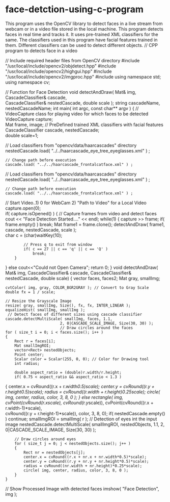 # face-detction-using-c-program
This program uses the OpenCV library to detect faces in a live stream from webcam or in a video file stored in the local machine. This program detects faces in real time and tracks it. It uses pre-trained XML classifiers for the same. The classifiers used in this program have facial features trained in them. Different classifiers can be used to detect different objects.
// CPP program to detects face in a video 
  
// Include required header files from OpenCV directory 
#include "/usr/local/include/opencv2/objdetect.hpp" 
#include "/usr/local/include/opencv2/highgui.hpp" 
#include "/usr/local/include/opencv2/imgproc.hpp" 
#include <iostream> 
using namespace std; 
using namespace cv; 
  
// Function for Face Detection 
void detectAndDraw( Mat& img, CascadeClassifier& cascade,  
                CascadeClassifier& nestedCascade, double scale ); 
string cascadeName, nestedCascadeName;
int main( int argc, const char** argv ) 
{ 
    // VideoCapture class for playing video for which faces to be detected 
    VideoCapture capture;  
    Mat frame, image; 
 // PreDefined trained XML classifiers with facial features 
    CascadeClassifier cascade, nestedCascade;  
    double scale=1; 
  
// Load classifiers from "opencv/data/haarcascades" directory  
    nestedCascade.load( "../../haarcascade_eye_tree_eyeglasses.xml" ) ; 
  
    // Change path before execution  
    cascade.load( "../../haarcascade_frontalcatface.xml" ) ;  
// Load classifiers from "opencv/data/haarcascades" directory  
    nestedCascade.load( "../../haarcascade_eye_tree_eyeglasses.xml" ) ; 
  
    // Change path before execution  
    cascade.load( "../../haarcascade_frontalcatface.xml" ) ;  
// Start Video..1) 0 for WebCam 2) "Path to Video" for a Local Video 
    capture.open(0);  
    if( capture.isOpened() ) 
    { 
        // Capture frames from video and detect faces 
        cout << "Face Detection Started...." << endl; 
        while(1) 
{ 
            capture >> frame; 
            if( frame.empty() ) 
                break; 
            Mat frame1 = frame.clone(); 
            detectAndDraw( frame1, cascade, nestedCascade, scale );  
            char c = (char)waitKey(10); 
          
            // Press q to exit from window 
            if( c == 27 || c == 'q' || c == 'Q' )  
                break; 
        } 
} 
    else
        cout<<"Could not Open Camera"; 
    return 0; 
} 
void detectAndDraw( Mat& img, CascadeClassifier& cascade, 
                    CascadeClassifier& nestedCascade, 
                    double scale) 
{ 
vector<Rect> faces, faces2; 
    Mat gray, smallImg; 
  
    cvtColor( img, gray, COLOR_BGR2GRAY ); // Convert to Gray Scale 
    double fx = 1 / scale; 
  
    // Resize the Grayscale Image  
    resize( gray, smallImg, Size(), fx, fx, INTER_LINEAR );  
    equalizeHist( smallImg, smallImg );
     // Detect faces of different sizes using cascade classifier  
    cascade.detectMultiScale( smallImg, faces, 1.1,  
                            2, 0|CASCADE_SCALE_IMAGE, Size(30, 30) ); 
                            // Draw circles around the faces 
    for ( size_t i = 0; i < faces.size(); i++ ) 
    { 
        Rect r = faces[i]; 
        Mat smallImgROI; 
        vector<Rect> nestedObjects; 
        Point center; 
        Scalar color = Scalar(255, 0, 0); // Color for Drawing tool 
        int radius; 
  
        double aspect_ratio = (double)r.width/r.height; 
        if( 0.75 < aspect_ratio && aspect_ratio < 1.3 ) 
        
 { 
            center.x = cvRound((r.x + r.width*0.5)*scale); 
            center.y = cvRound((r.y + r.height*0.5)*scale); 
            radius = cvRound((r.width + r.height)*0.25*scale); 
            circle( img, center, radius, color, 3, 8, 0 ); 
        } 
else
            rectangle( img, cvPoint(cvRound(r.x*scale), cvRound(r.y*scale)), 
                    cvPoint(cvRound((r.x + r.width-1)*scale),  
                    cvRound((r.y + r.height-1)*scale)), color, 3, 8, 0); 
        if( nestedCascade.empty() ) 
            continue; 
        smallImgROI = smallImg( r ); 
          // Detection of eyes int the input image 
        nestedCascade.detectMultiScale( smallImgROI, nestedObjects, 1.1, 2, 
                                        0|CASCADE_SCALE_IMAGE, Size(30, 30) );  
          
        // Draw circles around eyes 
        for ( size_t j = 0; j < nestedObjects.size(); j++ )  
        { 
            Rect nr = nestedObjects[j]; 
            center.x = cvRound((r.x + nr.x + nr.width*0.5)*scale); 
            center.y = cvRound((r.y + nr.y + nr.height*0.5)*scale); 
            radius = cvRound((nr.width + nr.height)*0.25*scale); 
            circle( img, center, radius, color, 3, 8, 0 ); 
        } 
    } 
   // Show Processed Image with detected faces 
    imshow( "Face Detection", img ); 
    
